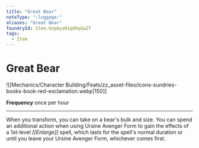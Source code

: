 ```yaml
---
title: "Great Bear"
noteType: ":luggage:"
aliases: "Great Bear"
foundryId: Item.GnpAyaN1qO6qGwZT
tags:
  - Item
---
```


# Great Bear
![[Mechanics/Character Building/Feats/zz_asset-files/icons-sundries-books-book-red-exclamation.webp|150]]

**Frequency** once per hour

* * *

When you transform, you can take on a bear's bulk and size. You can spend an additional action when using Ursine Avenger Form to gain the effects of a 1st-level _[[Enlarge]]_ spell, which lasts for the spell's normal duration or until you leave your Ursine Avenger Form, whichever comes first.
